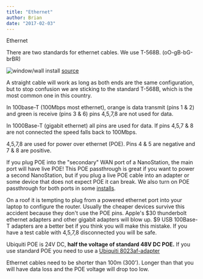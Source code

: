 ```yaml
---
title: "Ethernet"
author: Brian
date: "2017-02-03"
---
```

Ethernet

There are two standards for ethernet cables. We use T-568B. (oO-gB-bG-brBR)

![window/wall install](/img/ethernet/T-568B.gif)
[source](http://www.siongboon.com/projects/2006-03-06_serial_communication/)

A straight cable will work as long as both ends are the same configuration, but to stop confusion we are sticking to the standard T-568B, which is the most common one in this country.

In 100base-T (100Mbps most ethernet), orange is data transmit (pins 1 & 2) and green is receive (pins 3 & 6) pins 4,5,7,8 are not used for data.

In 1000Base-T (gigabit ethernet) all pins are used for data. If pins 4,5,7 & 8 are not connected the speed falls back to 100Mbps.

4,5,7,8 are used for power over ethernet (POE). Pins 4 & 5 are negative and 7 & 8 are positive.

If you plug POE into the "secondary" WAN port of a NanoStation, the main port will have live POE! This POE passthrough is great if you want to power a second NanoStation, but if you plug a live POE cable into an adapter or some device that does not expect POE it can break. We also turn on POE passthrough for both ports in some [installs](/blog/nsm5-install/).

On a roof it is tempting to plug from a powered ethernet port into your laptop to configure the router. Usually the cheaper devices survive this accident because they don't use the POE pins. Apple's $30 thunderbolt ethernet adapters and other gigabit adapters will blow up. $9 USB 100Base-T adapters are a better bet if you think you will make this mistake. If you have a test cable with 4,5,7,8 disconnected you will be safe.

Ubiquiti POE is 24V DC, **half the voltage of standard 48V DC POE.** If you use standard POE you need to use a [Ubiquiti 8023af-adapter](https://www.ubnt.com/accessories/instant-8023af-adapters/)

Ethernet cables need to be shorter than 100m (300'). Longer than that you will have data loss and the POE voltage will drop too low.

